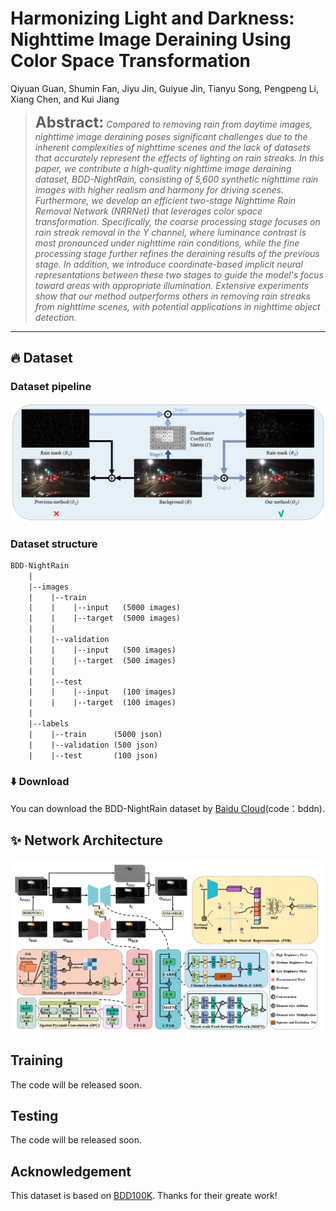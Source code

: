 # Harmonizing Light and Darkness: Nighttime Image Deraining Using Color Space Transformation

Qiyuan Guan, Shumin Fan, Jiyu Jin, Guiyue Jin, Tianyu Song, Pengpeng Li, Xiang Chen, and Kui Jiang

><font size=5>**Abstract:**</font>
>*Compared to removing rain from daytime images, nighttime image deraining poses significant challenges due to the inherent complexities of nighttime scenes and the lack of datasets that accurately represent the effects of lighting on rain streaks. In this paper, we contribute a high-quality nighttime image deraining dataset, BDD-NightRain, consisting of 5,600 synthetic nighttime rain images with higher realism and harmony for driving scenes. Furthermore, we develop an efficient two-stage Nighttime Rain Removal Network (NRRNet) that leverages color space transformation. Specifically, the coarse processing stage focuses on rain streak removal in the Y channel, where luminance contrast is most pronounced under nighttime rain conditions, while the fine processing stage further refines the deraining results of the previous stage. In addition, we introduce coordinate-based implicit neural representations between these two stages to guide the model's focus toward areas with appropriate illumination. Extensive experiments show that our method outperforms others in removing rain streaks from nighttime scenes, with potential applications in nighttime object detection.*
---


## **🔥 Dataset**

### Dataset pipeline
![image](https://github.com/guanqiyuan/NRRNet/blob/main/figs/pipeline.png)


### Dataset structure

```tex
BDD-NightRain
    |
    |--images
    |    |--train
    |    |    |--input   (5000 images)
    |    |    |--target  (5000 images)
    |    |
    |    |--validation
    |    |    |--input   (500 images)
    |    |    |--target  (500 images)
    |    |  
    |    |--test
    |    |    |--input   (100 images)
    |    |    |--target  (100 images)
    |
    |--labels
    |    |--train      (5000 json)
    |    |--validation (500 json)
    |    |--test       (100 json)
```

### ⬇️ Download
You can download the BDD-NightRain dataset by [Baidu Cloud](https://pan.baidu.com/s/12nypp2MpLGN-1SsL-eNURw)(code：bddn).



## **✨ Network Architecture**
![image](https://github.com/guanqiyuan/NRRNet/blob/main/figs/network.png)



## Training
The code will be released soon.


## Testing
The code will be released soon.







## Acknowledgement
This dataset is based on [BDD100K](https://github.com/bdd100k/bdd100k). Thanks for their greate work!
